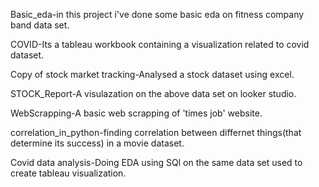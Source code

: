 Basic_eda-in this project i've done some basic eda on fitness company band data set.


COVID-Its a tableau workbook containing a visualization related to covid dataset.

Copy of stock market tracking-Analysed a stock dataset using excel.


STOCK_Report-A visulazation on the above data set on looker studio.


WebScrapping-A basic web scrapping of 'times job' website.


correlation_in_python-finding correlation between differnet things(that determine its success) in a movie dataset.


Covid data analysis-Doing EDA using SQl on the same data set used to create tableau visualization.
